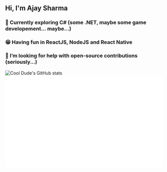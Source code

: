 ## Hi, I'm Ajay Sharma
### 🔭 Currently exploring C# (some .NET, maybe some game developement... maybe...)
### 😁 Having fun in ReactJS, NodeJS and React Native
### 🤔 I’m looking for help with open-source contributions (seriously...)

![Cool Dude's GitHub stats](https://github-readme-stats.vercel.app/api?username=ajshrmaofficial&theme=github_dark&show_icons=true&include_all_commits=false)
![](https://raw.githubusercontent.com/ajshrmaofficial/GitHub-Statistics/master/generated/overview.svg#gh-dark-mode-only)
<!--![](https://raw.githubusercontent.com/linuxdecoded/GitHub-Statistics/master/generated/languages.svg#gh-dark-mode-only)-->
<!--
**LinuxDecoded/LinuxDecoded** is a ✨ _special_ ✨ repository because its `README.md` (this file) appears on your GitHub profile.

Here are some ideas to get you started:

- 🔭 I’m currently working on ...
- 🌱 I’m currently learning ...
- 👯 I’m looking to collaborate on ...
- 🤔 I’m looking for help with ...
- 💬 Ask me about ...
- 📫 How to reach me: ...
- 😄 Pronouns: ...
- ⚡ Fun fact: ...
-->
